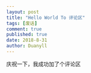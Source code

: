 ```yaml
---
layout: post
title: "Hello World To 评论区"
tags: [废话]
comment: true
published: true
date: 2018-8-31
author: Duanyll
---
```


庆祝一下，我成功加了个评论区